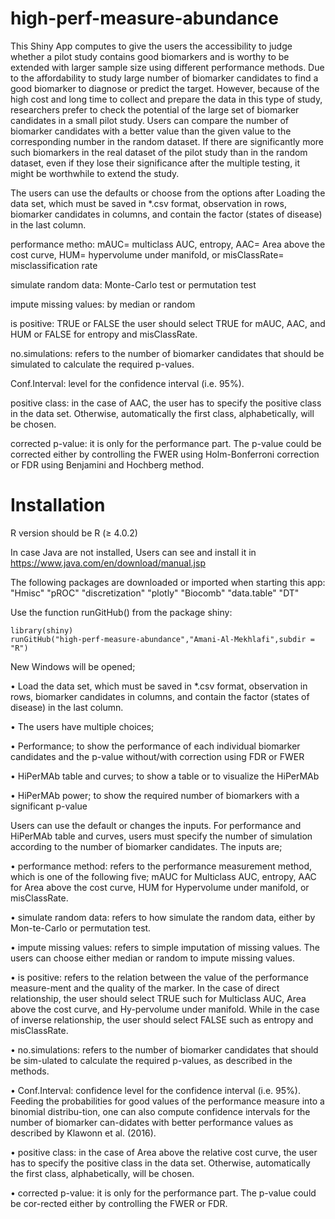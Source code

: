 # high-perf-measure-abundance

This Shiny App computes to give the users the accessibility to judge whether a pilot study contains good biomarkers and is worthy to be extended with larger sample size using different performance methods. 
Due to the affordability to study large number of biomarker candidates to find a good biomarker to diagnose or predict the target. However, because of the high cost and long time to collect and prepare the data in this type of study, researchers prefer to check the potential of the large set of biomarker candidates in a small pilot study. Users can compare the number of biomarker candidates with a better value than the given value to the corresponding number in the random dataset. If there are significantly more such biomarkers in the real dataset of the pilot study than in the random dataset, even if they lose their significance after the multiple testing, it might be worthwhile to extend the study. 


The users can use the defaults or choose from the options after Loading the data set, which must be saved in *.csv format, observation in rows, biomarker candidates in columns,  and contain the factor (states of disease) in the last column. 

performance metho: mAUC= multiclass AUC, entropy, AAC= Area above the cost curve, HUM= hypervolume under manifold, or misClassRate= misclassification rate 

simulate random data: Monte-Carlo test or permutation test

impute missing values: by median or random 

is positive: TRUE or FALSE the user should select TRUE for mAUC, AAC, and HUM or FALSE for entropy and misClassRate.


no.simulations: refers to the number of biomarker candidates that should be simulated to calculate the required p-values.

Conf.Interval: level for the confidence interval (i.e. 95%). 

positive class: in the case of AAC, the user has to specify the positive class in the data set. Otherwise, automatically the first class, alphabetically, will be chosen.

corrected p-value: it is only for the performance part. The p-value could be corrected either by controlling the FWER using Holm-Bonferroni correction or FDR using Benjamini and Hochberg method.




# Installation

R version should be R (≥ 4.0.2) 

In case Java are not installed, Users can see and install it in https://www.java.com/en/download/manual.jsp 

The following packages are downloaded or imported when starting this app:
"Hmisc"
"pROC"
"discretization"
"plotly"
"Biocomb"
"data.table"
"DT"

Use the function runGitHub() from the package shiny:

	library(shiny)
	runGitHub("high-perf-measure-abundance","Amani-Al-Mekhlafi",subdir = "R")

New Windows will be opened; 

•	Load the data set, which must be saved in *.csv format, observation in rows, biomarker candidates in columns, and contain the factor (states of disease) in           the last column. 

•	The users have multiple choices;

•	Performance; to show the performance of each individual biomarker candidates and the p-value without/with correction using FDR or FWER

•	HiPerMAb table and curves; to show a table or to visualize the HiPerMAb

•	HiPerMAb power; to show the required number of biomarkers with a significant p-value


Users can use the default or changes the inputs. For performance and HiPerMAb table and curves, users must specify the number of simulation according to the number of biomarker candidates. The inputs are;

•	performance method: refers to the performance measurement method, which is one of the following five; mAUC for Multiclass AUC, entropy, AAC for Area above           the cost curve, HUM for Hypervolume under manifold, or misClassRate.

•	simulate random data: refers to how simulate the random data, either by Mon-te-Carlo or permutation test.

•	impute missing values: refers to simple imputation of missing values. The users can choose either median or random to impute missing values. 

•	is positive: refers to the relation between the value of the performance measure-ment and the quality of the marker. In the case of direct relationship, the         user should select TRUE such for Multiclass AUC, Area above the cost curve, and Hy-pervolume under manifold.  While in the case of inverse relationship, the         user should select FALSE such as entropy and misClassRate.

•	no.simulations: refers to the number of biomarker candidates that should be sim-ulated to calculate the required p-values, as described in the methods.

•	Conf.Interval: confidence level for the confidence interval (i.e. 95%). Feeding the probabilities for good values of the performance measure into a binomial         distribu-tion, one can also compute confidence intervals for the number of biomarker can-didates with better performance values as described by Klawonn et           al. (2016). 

•	positive class: in the case of Area above the relative cost curve, the user has to specify the positive class in the data set. Otherwise, automatically the         first class, alphabetically, will be chosen.

•	corrected p-value: it is only for the performance part. The p-value could be cor-rected either by controlling the FWER or FDR.
